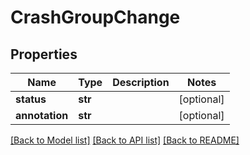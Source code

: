 # CrashGroupChange

## Properties
Name | Type | Description | Notes
------------ | ------------- | ------------- | -------------
**status** | **str** |  | [optional] 
**annotation** | **str** |  | [optional] 

[[Back to Model list]](../README.md#documentation-for-models) [[Back to API list]](../README.md#documentation-for-api-endpoints) [[Back to README]](../README.md)

